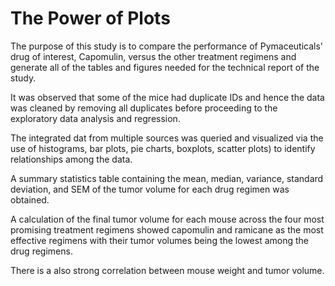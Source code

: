 # The Power of Plots

The purpose of this study is to compare the performance of Pymaceuticals' drug of interest, Capomulin, versus the other treatment regimens and generate all of the tables and figures needed for the technical report of the study.

It was observed that some of the mice had duplicate IDs and hence the data was cleaned by removing all duplicates before proceeding to the exploratory data analysis and regression.

The integrated dat from multiple sources was queried and visualized via the use of histograms, bar plots, pie charts, boxplots, scatter plots) to identify relationships among the data.

A summary statistics table containing the mean, median, variance, standard deviation, and SEM of the tumor volume for each drug regimen was obtained.

A calculation of the final tumor volume for each mouse across the four most promising treatment regimens showed capomulin and ramicane as the most effective regimens with their tumor volumes being the lowest among the drug regimens.

There is a also strong correlation between mouse weight and tumor volume.